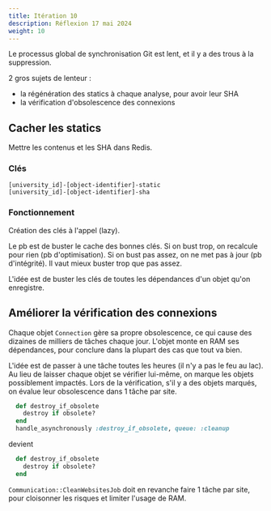 ```yaml
---
title: Itération 10
description: Réflexion 17 mai 2024
weight: 10
---
```


Le processus global de synchronisation Git est lent, et il y a des trous à la suppression.

2 gros sujets de lenteur :
- la régénération des statics à chaque analyse, pour avoir leur SHA
- la vérification d'obsolescence des connexions

## Cacher les statics

Mettre les contenus et les SHA dans Redis.

### Clés 
```
[university_id]-[object-identifier]-static
[university_id]-[object-identifier]-sha
```

### Fonctionnement
Création des clés à l'appel (lazy).

Le pb est de buster le cache des bonnes clés.
Si on bust trop, on recalcule pour rien (pb d'optimisation).
Si on bust pas assez, on ne met pas à jour (pb d'intégrité).
Il vaut mieux buster trop que pas assez.

L'idée est de buster les clés de toutes les dépendances d'un objet qu'on enregistre.

## Améliorer la vérification des connexions

Chaque objet `Connection` gère sa propre obsolescence, ce qui cause des dizaines de milliers de tâches chaque jour.
L'objet monte en RAM ses dépendances, pour conclure dans la plupart des cas que tout va bien.

L'idée est de passer à une tâche toutes les heures (il n'y a pas le feu au lac).
Au lieu de laisser chaque objet se vérifier lui-même, on marque les objets possiblement impactés.
Lors de la vérification, s'il y a des objets marqués, on évalue leur obsolescence dans 1 tâche par site.

```ruby {filename="app/models/communication/website/connection.rb"}
  def destroy_if_obsolete
    destroy if obsolete?
  end
  handle_asynchronously :destroy_if_obsolete, queue: :cleanup
```

devient 

```ruby {filename="app/models/communication/website/connection.rb"}
  def destroy_if_obsolete
    destroy if obsolete?
  end
```

`Communication::CleanWebsitesJob` doit en revanche faire 1 tâche par site, pour cloisonner les risques et limiter l'usage de RAM.

